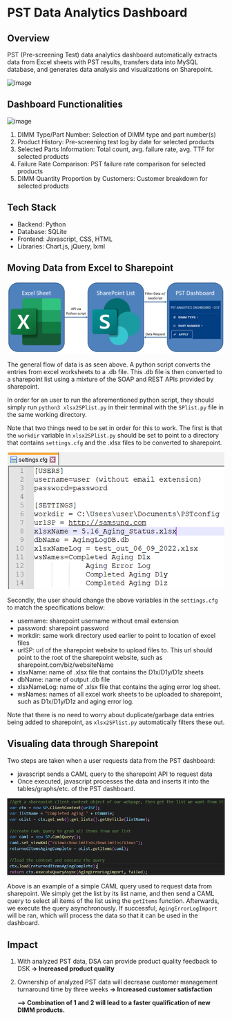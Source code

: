 # PST Data Analytics Dashboard
 
## Overview
PST (Pre-screening Test) data analytics dashboard automatically extracts data from Excel sheets with PST results, transfers data into MySQL database, and generates data analysis and visualizations on Sharepoint.

![image](https://user-images.githubusercontent.com/106832913/184420024-02374655-58f9-4d5b-a810-61e38062c67d.png)


## Dashboard Functionalities
![image](https://user-images.githubusercontent.com/106832913/184422868-c452622d-905e-4392-9add-17e34ade8fdc.png)

1. DIMM Type/Part Number: Selection of DIMM type and part number(s)
2. Product History: Pre-screening test log by date for selected products
3. Selected Parts Information: Total count, avg. failure rate, avg. TTF for selected products
4. Failure Rate Comparison: PST failure rate comparison for selected products
5. DIMM Quantity Proportion by Customers: Customer breakdown for selected products

## Tech Stack 
- Backend: Python 
- Database: SQLite 
- Frontend: Javascript, CSS, HTML
- Libraries: Chart.js, jQuery, lxml

## Moving Data from Excel to Sharepoint
<img src="images/workflow.PNG"/>

The general flow of data is as seen above. A python script converts the entries from excel worksheets to a .db file. This .db file is then converted to a sharepoint list using a mixture of the SOAP and REST APIs provided by sharepoint.

In order for an user to run the aforementioned python script, they should simply run `python3 xlsx2SPlist.py` in their terminal with the `SPlist.py` file in the same working directory.

Note that two things need to be set in order for this to work. The first is that the `workdir` variable in `xlsx2SPlist.py` should be set to point to a directory that contains `settings.cfg` and the .xlsx files to be converted to sharepoint.


<img src="images/cfg.PNG"/>

Secondly, the user should change the above variables in the `settings.cfg` to match the specifications below:
- username: sharepoint username without email extension
- password: sharepoint password
- workdir: same work directory used earlier to point to location of excel files
- urlSP: url of the sharepoint website to upload files to. This url should point to the root of the sharepoint website, such as sharepoint.com/biz/websiteName
- xlsxName: name of .xlsx file that contains the D1x/D1y/D1z sheets
- dbName: name of output .db file
- xlsxNameLog: name of .xlsx file that contains the aging error log sheet.
- wsNames: names of all excel work sheets to be uploaded to sharepoint, such as D1x/D1y/D1z and aging error log.

Note that there is no need to worry about duplicate/garbage data entries being added to sharepoint, as `xlsx2SPlist.py` automatically filters these out.

## Visualing data through Sharepoint
Two steps are taken when a user requests data from the PST dashboard:
- javascript sends a CAML query to the sharepoint API to request data
- Once executed, javascript processes the data and inserts it into the tables/graphs/etc. of the PST dashboard.

<img src="images/examplequery.PNG"/>

Above is an example of a simple CAML query used to request data from sharepoint. We simply get the list by its list name, and then send a CAML query to select all items of the list using the `getItems` function. Afterwards, we execute the query asynchronously. If successful, `AgingErrorLogImport` will be ran, which will process the data so that it can be used in the dashboard.

## Impact
1. With analyzed PST data, DSA can provide product quality feedback to DSK 
**-> Increased product quality**
2. Ownership of analyzed PST data will decrease customer management turnaround time by three weeks 
**-> Increased customer satisfaction** 

   **--> Combination of 1 and 2 will lead to a faster qualification of new DIMM products.**
